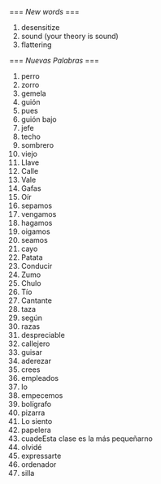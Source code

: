 === *New words* ===

1. desensitize
2. sound (your theory is sound)
3. flattering

=== *Nuevas Palabras* ===

1. perro
2. zorro
3. gemela
4. guión
5. pues
6. guión bajo
7. jefe
8. techo
9. sombrero
10. viejo
11. Llave
12. Calle
13. Vale
14. Gafas
15. Oír
16. sepamos
17. vengamos
18. hagamos
19. oigamos
20. seamos 
21. cayo
23. Patata
24. Conducir
25. Zumo
26. Chulo
27. Tío
28. Cantante
29. taza
30. según
31. razas
32. despreciable
33. callejero
34. guisar
35. aderezar
36. crees  
37. empleados
38. lo
39. empecemos
40. bolígrafo
41. pizarra
42. Lo siento
43. papelera
44. cuadeEsta clase es la más pequeñarno
45. olvidé
46. expressarte
47. ordenador
48. silla
